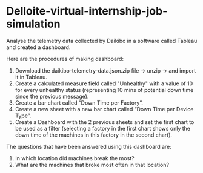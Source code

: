 # Delloite-virtual-internship-job-simulation
 Analyse the telemetry data collected by Daikibo in a software called Tableau and created a dashboard.

 Here are the procedures of making dashboard:

1. Download the daikibo-telemetry-data.json.zip file -> unzip -> and import it in Tableau.
2. Create a calculated measure field called "Unhealthy" with a value of 10 for every unhealthy status (representing 10 mins of potential down time since the previous message).
3. Create a bar chart called “Down Time per Factory”.
4. Create a new sheet with a new bar chart called “Down Time per Device Type”.
5. Create a Dashboard with the 2 previous sheets and set the first chart to be used as a filter (selecting a factory in the first chart shows only the down time of the machines in this factory in the second chart).

The questions that have been answered using this dashboard are:
1. In which location did machines break the most?
2. What are the machines that broke most often in that location?
